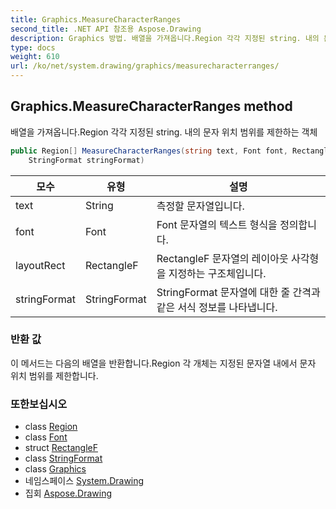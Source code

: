 ```yaml
---
title: Graphics.MeasureCharacterRanges
second_title: .NET API 참조용 Aspose.Drawing
description: Graphics 방법. 배열을 가져옵니다.Region 각각 지정된 string. 내의 문자 위치 범위를 제한하는 객체
type: docs
weight: 610
url: /ko/net/system.drawing/graphics/measurecharacterranges/
---
```

## Graphics.MeasureCharacterRanges method

배열을 가져옵니다.Region 각각 지정된 string. 내의 문자 위치 범위를 제한하는 객체

```csharp
public Region[] MeasureCharacterRanges(string text, Font font, RectangleF layoutRect, 
    StringFormat stringFormat)
```

| 모수 | 유형 | 설명 |
| --- | --- | --- |
| text | String | 측정할 문자열입니다. |
| font | Font | Font 문자열의 텍스트 형식을 정의합니다. |
| layoutRect | RectangleF | RectangleF 문자열의 레이아웃 사각형을 지정하는 구조체입니다. |
| stringFormat | StringFormat | StringFormat 문자열에 대한 줄 간격과 같은 서식 정보를 나타냅니다. |

### 반환 값

이 메서드는 다음의 배열을 반환합니다.Region 각 개체는 지정된 문자열 내에서 문자 위치 범위를 제한합니다.

### 또한보십시오

* class [Region](../../region/)
* class [Font](../../font/)
* struct [RectangleF](../../rectanglef/)
* class [StringFormat](../../stringformat/)
* class [Graphics](../)
* 네임스페이스 [System.Drawing](../../graphics/)
* 집회 [Aspose.Drawing](../../../)


